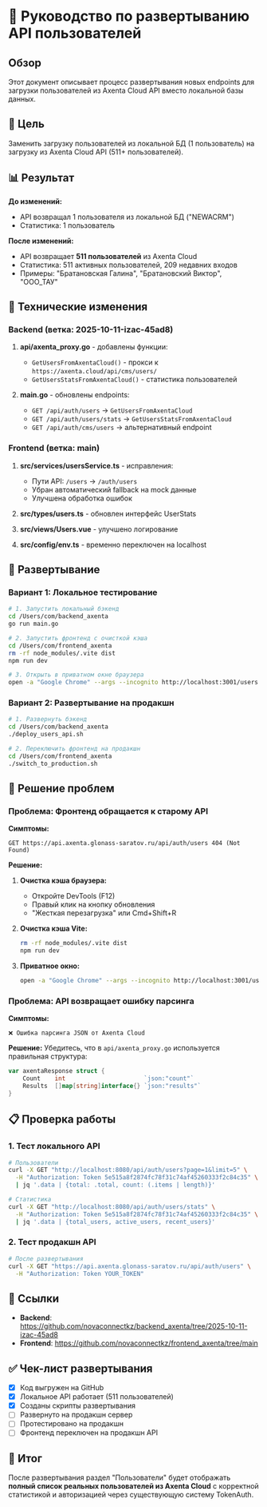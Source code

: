 # 🚀 Руководство по развертыванию API пользователей

## Обзор

Этот документ описывает процесс развертывания новых endpoints для загрузки пользователей из Axenta Cloud API вместо локальной базы данных.

## 🎯 Цель

Заменить загрузку пользователей из локальной БД (1 пользователь) на загрузку из Axenta Cloud API (511+ пользователей).

## 📊 Результат

**До изменений:**
- API возвращал 1 пользователя из локальной БД ("NEWACRM")
- Статистика: 1 пользователь

**После изменений:**
- API возвращает **511 пользователей** из Axenta Cloud
- Статистика: 511 активных пользователей, 209 недавних входов
- Примеры: "Братановская Галина", "Братановский Виктор", "ООО_ТАУ"

## 🔧 Технические изменения

### Backend (ветка: 2025-10-11-izac-45ad8)

1. **api/axenta_proxy.go** - добавлены функции:
   - `GetUsersFromAxentaCloud()` - прокси к `https://axenta.cloud/api/cms/users/`
   - `GetUsersStatsFromAxentaCloud()` - статистика пользователей

2. **main.go** - обновлены endpoints:
   - `GET /api/auth/users` → `GetUsersFromAxentaCloud`
   - `GET /api/auth/users/stats` → `GetUsersStatsFromAxentaCloud`
   - `GET /api/auth/cms/users` → альтернативный endpoint

### Frontend (ветка: main)

1. **src/services/usersService.ts** - исправления:
   - Пути API: `/users` → `/auth/users`
   - Убран автоматический fallback на mock данные
   - Улучшена обработка ошибок

2. **src/types/users.ts** - обновлен интерфейс UserStats
3. **src/views/Users.vue** - улучшено логирование
4. **src/config/env.ts** - временно переключен на localhost

## 🚀 Развертывание

### Вариант 1: Локальное тестирование

```bash
# 1. Запустить локальный бэкенд
cd /Users/com/backend_axenta
go run main.go

# 2. Запустить фронтенд с очисткой кэша
cd /Users/com/frontend_axenta
rm -rf node_modules/.vite dist
npm run dev

# 3. Открыть в приватном окне браузера
open -a "Google Chrome" --args --incognito http://localhost:3001/users
```

### Вариант 2: Развертывание на продакшн

```bash
# 1. Развернуть бэкенд
cd /Users/com/backend_axenta
./deploy_users_api.sh

# 2. Переключить фронтенд на продакшн
cd /Users/com/frontend_axenta
./switch_to_production.sh
```

## 🐛 Решение проблем

### Проблема: Фронтенд обращается к старому API

**Симптомы:**
```
GET https://api.axenta.glonass-saratov.ru/api/auth/users 404 (Not Found)
```

**Решение:**
1. **Очистка кэша браузера:**
   - Откройте DevTools (F12)
   - Правый клик на кнопку обновления
   - "Жесткая перезагрузка" или Cmd+Shift+R

2. **Очистка кэша Vite:**
   ```bash
   rm -rf node_modules/.vite dist
   npm run dev
   ```

3. **Приватное окно:**
   ```bash
   open -a "Google Chrome" --args --incognito http://localhost:3001/users
   ```

### Проблема: API возвращает ошибку парсинга

**Симптомы:**
```
❌ Ошибка парсинга JSON от Axenta Cloud
```

**Решение:**
Убедитесь, что в `api/axenta_proxy.go` используется правильная структура:
```go
var axentaResponse struct {
    Count    int                      `json:"count"`
    Results  []map[string]interface{} `json:"results"`
}
```

## 📋 Проверка работы

### 1. Тест локального API

```bash
# Пользователи
curl -X GET "http://localhost:8080/api/auth/users?page=1&limit=5" \
  -H "Authorization: Token 5e515a8f2874fc78f31c74af45260333f2c84c35" \
  | jq '.data | {total: .total, count: (.items | length)}'

# Статистика  
curl -X GET "http://localhost:8080/api/auth/users/stats" \
  -H "Authorization: Token 5e515a8f2874fc78f31c74af45260333f2c84c35" \
  | jq '.data | {total_users, active_users, recent_users}'
```

### 2. Тест продакшн API

```bash
# После развертывания
curl -X GET "https://api.axenta.glonass-saratov.ru/api/auth/users" \
  -H "Authorization: Token YOUR_TOKEN"
```

## 🔗 Ссылки

- **Backend**: https://github.com/novaconnectkz/backend_axenta/tree/2025-10-11-izac-45ad8
- **Frontend**: https://github.com/novaconnectkz/frontend_axenta/tree/main

## ✅ Чек-лист развертывания

- [x] Код выгружен на GitHub
- [x] Локальное API работает (511 пользователей)
- [x] Созданы скрипты развертывания
- [ ] Развернуто на продакшн сервер
- [ ] Протестировано на продакшн
- [ ] Фронтенд переключен на продакшн API

## 🎯 Итог

После развертывания раздел "Пользователи" будет отображать **полный список реальных пользователей из Axenta Cloud** с корректной статистикой и авторизацией через существующую систему TokenAuth.
